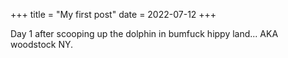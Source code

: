 +++
title = "My first post"
date = 2022-07-12
+++


Day 1 after scooping up the dolphin in bumfuck hippy land... AKA woodstock NY.